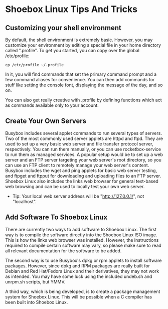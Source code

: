 # Shoebox Linux Tips And Tricks

## Customizing your shell environment
By default, the shell environment is extremely basic. However, you may customize your environment by editing a special file in your home directory called ".profile". To get you started, you can copy over the global /etc/profile:
```
cp /etc/profile ~/.profile
```
In it, you will find commands that set the primary command prompt and a few command aliases for convenience. You can then add commands for stuff like setting the console font, displaying the message of the day, and so on.

You can also get really creative with .profile by defining functions which act as commands available only to your account.
## Create Your Own Servers
Busybox includes several applet commands to run several types of servers. Two of the most commonly used server applets are httpd and ftpd. They are used to set up a very basic web server and file transfer protocol server, respectively. You can run them manually, or you can use rocketbox-service to run them as managed services. A popular setup would be to set up a web server and an FTP server targeting your web server's root directory, so you can use an FTP client to remotely manage your web server's content. Busybox includes the wget and ping applets for basic web server testing, and ftpget and ftpput for downloading and uploading files to an FTP server. Shoebox Linux also includes the links web browser for general text-based web browsing and can be used to locally test your own web server.
* Tip: Your local web server address will be "http://127.0.0.1/", not "localhost".

## Add Software To Shoebox Linux

There are currently two ways to add software to Shoebox Linux. The first way is to compile the software directly into the Shoebox Linux ISO image. This is how the links web browser was installed. However, the instructions required to compile certain software may vary, so please make sure to read all relevant documentation for the software to be added.

The second way is to use Busybox's dpkg or rpm applets to install software packages. However, since dpkg and RPM packages are really built for Debian and Red Hat/Fedora Linux and their derivatives, they may not work as intended. You may have some luck using the included undeb.sh and unrpm.sh scripts, but YMMV.

A third way, which is being developed, is to create a package management system for Shoebox Linux. This will be possible when a C compiler has been built into Shoebox Linux.
